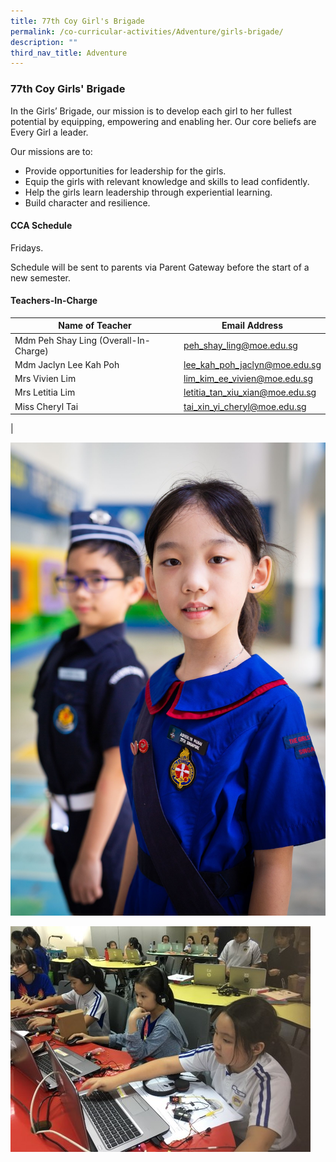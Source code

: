 ```yaml
---
title: 77th Coy Girl's Brigade
permalink: /co-curricular-activities/Adventure/girls-brigade/
description: ""
third_nav_title: Adventure
---
```

### 77th Coy Girls' Brigade

In the Girls’ Brigade, our mission is to develop each girl to her fullest potential by equipping, empowering and enabling her. Our core beliefs are Every Girl a leader.

Our missions are to:
*   Provide opportunities for leadership for the girls.
*   Equip the girls with relevant knowledge and skills to lead confidently.
*   Help the girls learn leadership through experiential learning.
*   Build character and resilience.

#### CCA Schedule
Fridays.

Schedule will be sent to parents via Parent Gateway before the start of a new semester.

#### Teachers-In-Charge

| Name of Teacher | Email Address |
|---|---|
| Mdm Peh Shay Ling (Overall-In-Charge) | [peh_shay_ling@moe.edu.sg](peh_shay_ling@moe.edu.sg)  |
| Mdm Jaclyn Lee Kah Poh | [lee_kah_poh_jaclyn@moe.edu.sg](lee_kah_poh_jaclyn@moe.edu.sg) |
| Mrs Vivien Lim | [lim_kim_ee_vivien@moe.edu.sg](lim_kim_ee_vivien@moe.edu.sg) |
| Mrs  Letitia Lim  | [letitia_tan_xiu_xian@moe.edu.sg](letitia_tan_xiu_xian@moe.edu.sg)  |
| Miss Cheryl Tai  | [tai_xin_yi_cheryl@moe.edu.sg](tai_xin_yi_cheryl@moe.edu.sg) |
|

![](/images/GB%201.jpg)

![](/images/GB%202.jpg)